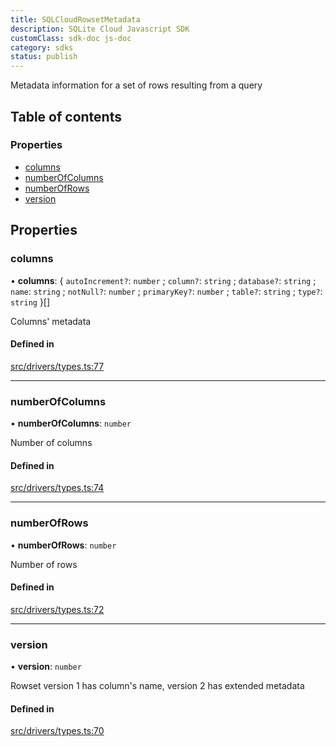 ```yaml
---
title: SQLCloudRowsetMetadata
description: SQLite Cloud Javascript SDK
customClass: sdk-doc js-doc
category: sdks
status: publish
---
```


Metadata information for a set of rows resulting from a query

## Table of contents

### Properties

- [columns](sqlcloudrowsetmetadata#columns)
- [numberOfColumns](sqlcloudrowsetmetadata#numberofcolumns)
- [numberOfRows](sqlcloudrowsetmetadata#numberofrows)
- [version](sqlcloudrowsetmetadata#version)

## Properties

### columns

• **columns**: \{ `autoIncrement?`: `number` ; `column?`: `string` ; `database?`: `string` ; `name`: `string` ; `notNull?`: `number` ; `primaryKey?`: `number` ; `table?`: `string` ; `type?`: `string`  }[]

Columns' metadata

#### Defined in

[src/drivers/types.ts:77](https://github.com/sqlitecloud/sqlitecloud-js/blob/f7cd658/src/drivers/types.ts#L77)

___

### numberOfColumns

• **numberOfColumns**: `number`

Number of columns

#### Defined in

[src/drivers/types.ts:74](https://github.com/sqlitecloud/sqlitecloud-js/blob/f7cd658/src/drivers/types.ts#L74)

___

### numberOfRows

• **numberOfRows**: `number`

Number of rows

#### Defined in

[src/drivers/types.ts:72](https://github.com/sqlitecloud/sqlitecloud-js/blob/f7cd658/src/drivers/types.ts#L72)

___

### version

• **version**: `number`

Rowset version 1 has column's name, version 2 has extended metadata

#### Defined in

[src/drivers/types.ts:70](https://github.com/sqlitecloud/sqlitecloud-js/blob/f7cd658/src/drivers/types.ts#L70)
